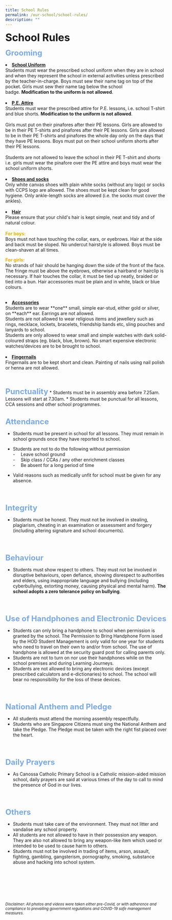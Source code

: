 ```yaml
---
title: School Rules
permalink: /our-school/school-rules/
description: ""
---
```

<b><font size=6>School Rules</font></b>

<b><font size=5 color="#7daadf">Grooming</font></b>

<li><b><u>School Uniform</u></b></li>
Students must wear the prescribed school uniform when they are in school and when they represent the school in external activities unless prescribed by the teacher-in-charge. Boys must sew their name tag on top of the pocket. Girls must sew their name tag below the school badge. <b>Modification to the uniform is not allowed</b>.
<br><br>
<li><b><u>P.E. Attire</u></b></li>
Students must wear the prescribed attire for P.E. lessons, i.e. school T-shirt and blue shorts. <b>Modification to the uniform is not allowed</b>.
<br><br>
Girls must put on their pinafores after their PE lessons. Girls are allowed to be in their PE T-shirts and pinafores after their PE lessons. Girls are allowed to be in their PE T-shirts and pinafores the whole day only on the days that they have PE lessons. Boys must put on their school uniform shorts after their PE lessons.
<br><br> 
Students are not allowed to leave the school in their PE T-shirt and shorts i.e. girls must wear the pinafore over the PE attire and boys must wear the school uniform shorts.
<br>
<br>
<li><b><u>Shoes and socks</u></b></li>
Only white canvas shoes with plain white socks (without any logo) or socks with CCPS logo are allowed. The shoes must be kept clean for good hygiene. Only ankle-length socks are allowed (i.e. the socks must cover the ankles).
<br>
<br>
<li><b><u>Hair</u></b></li> 
Please ensure that your child's hair is kept simple, neat and tidy and of natural colour.
<br><br>
<b><font color="#eeac0d">For boys:</font></b><br>
Boys must not have touching the collar, ears, or eyebrows. Hair at the side and back must be sloped. No undercut hairstyle is allowed. Boys must be clean-shaven at all times.

<b><font color="#eeac0d">For girls:</font></b><br>
No strands of hair should be hanging down the side of the front of the face. The fringe must be above the eyebrows, otherwise a hairband or hairclip is necessary. If hair touches the collar, it must be tied up neatly, braided or tied into a bun. Hair accessories must be plain and in white, black or blue colours.
<br>
<br>
<li><b><u>Accessories</u></b></li>
Students are to wear **one** small, simple ear-stud, either gold or silver, on **each** ear. Earrings are not allowed.  
<br>
Students are not allowed to wear religious items and jewellery such as rings, necklace, lockets, bracelets, friendship bands etc, sling pouches and lanyards to school.  
<br> 
Students are only allowed to wear small and simple watches with dark solid-coloured straps (eg. black, blue, brown). No smart expensive electronic watches/devices are to be brought to school.
<br>
<br>
<li><b><u>Fingernails</u></b></li>
Fingernails are to be kept short and clean. Painting of nails using nail polish or henna are not allowed.
<br>
<br>
<br>
<br>
<b><font size=5 color="#7daadf">Punctuality</font></b>
*   Students must be in assembly area before 7.25am. Lessons will start at 7.30am.
*   Students must be punctual for all lessons, CCA sessions and other school programmes.
<br>
<br>

<b><font size=5 color="#7daadf">Attendance</font></b>
*   Students must be present in school for all lessons. They must remain in school grounds once they have reported to school.
*   Students are not to do the following without permission
<br>-&emsp; Leave school ground
<br>-&emsp; Skip class / CCAs / any other enrichment classes
<br>-&emsp; Be absent for a long period of time

* Valid reasons such as medically unfit for school must be given for any absence.
<br>
<br>

<b><font size=5 color="#7daadf">Integrity</font></b>
*   Students must be honest. They must not be involved in stealing, plagiarism, cheating in an examination or assessment and forgery (including altering signature and school documents).
<br>
<br>

<b><font size=5 color="#7daadf">Behaviour</font></b>
*   Students must show respect to others. They must not be involved in disruptive behaviours, open defiance, showing disrespect to authorities and elders, using inappropriate language and bullying (including cyberbullying, extorting money, causing physical and mental harm). **The school adopts a zero tolerance policy on bullying**.
<br>
<br>

<b><font size=5 color="#7daadf">Use of Handphones and Electronic Devices</font></b>
*   Students can only bring a handphone to school when permission is granted by the school. The Permission to Bring Handphone Form issed by the HOD Student Management is only valid for one year for students who need to travel on their own to and/or from school. The use of handphone is allowed at the security guard post for calling parents only.
*   Students are not to turn on nor use their handphones while on the school premises and during Learning Journeys.
*   Students are not allowed to bring any electronic devices (except prescribed calculators and e-dictionaries) to school. The school will bear no responsibility for the loss of these devices.
<br>
<br>

<b><font size=5 color="#7daadf">National Anthem and Pledge</font></b>
*   All students must attend the morning assembly respectfully.
*   Students who are Singapore Citizens must sing the National Anthem and take the Pledge. The Pledge must be taken with the right fist placed over the heart.
<br>
<br>

<b><font size=5 color="#7daadf">Daily Prayers</font></b>
*   As Canossa Catholic Primary School is a Catholic mission-aided mission school, daily prayers are said at various times of the day to call to mind the presence of God in our lives.
<br>
<br>

<b><font size=5 color="#7daadf">Others</font></b>
*   Students must take care of the environment. They must not litter and vandalise any school property.
*   All students are not allowed to have in their possession any weapon. They are also not allowed to bring any weapon-like item which used or intended to be used to cause harm to others.
*   Students must not be involved in trading of items, arson, assault, fighting, gambling, gangsterism, pornography, smoking, substance abuse and hacking into school system.


<br><br><br><br><br><br>
<sup>_Disclaimer: All photos and videos were taken either pre-Covid, or with adherence and compliance to prevailing government regulations and COVID-19 safe management measures._</sup>